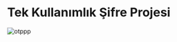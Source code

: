 # Tek Kullanımlık Şifre Projesi

![otppp](https://github.com/Batuhanbyr/BilgiSistemleriveGuvenligi/assets/95686987/04025b61-ec57-405a-9f64-6cd934c0df4c)
